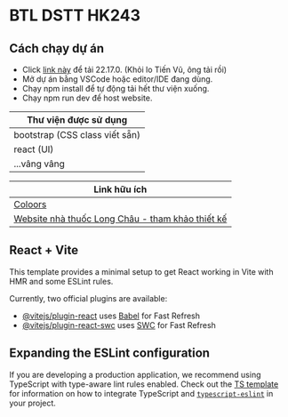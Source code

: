 # BTL DSTT HK243


## Cách chạy dự án

- Click [link này](https://nodejs.org/dist/v22.17.0/node-v22.17.0-x64.msi) để tải 22.17.0. (Khỏi lo Tiến Vũ, ông tải rồi)
- Mở dự án bằng VSCode hoặc editor/IDE đang dùng.
- Chạy npm install để tự động tải hết thư viện xuống.
- Chạy npm run dev để host website.

|Thư viện được sử dụng |
| ------------- |
| bootstrap (CSS class viết sẵn) |
| react (UI) |
| ...vâng vâng |


| Link hữu ích     | 
| ------------- |
| [Coloors](https://coolors.co/0d1b2a-1b263b-415a77-778da9-e0e1dd)  | 
| [Website nhà thuốc Long Châu - tham khảo thiết kế](https://nhathuoclongchau.com.vn/)  |

## React + Vite
This template provides a minimal setup to get React working in Vite with HMR and some ESLint rules.

Currently, two official plugins are available:

- [@vitejs/plugin-react](https://github.com/vitejs/vite-plugin-react/blob/main/packages/plugin-react) uses [Babel](https://babeljs.io/) for Fast Refresh
- [@vitejs/plugin-react-swc](https://github.com/vitejs/vite-plugin-react/blob/main/packages/plugin-react-swc) uses [SWC](https://swc.rs/) for Fast Refresh

## Expanding the ESLint configuration

If you are developing a production application, we recommend using TypeScript with type-aware lint rules enabled. Check out the [TS template](https://github.com/vitejs/vite/tree/main/packages/create-vite/template-react-ts) for information on how to integrate TypeScript and [`typescript-eslint`](https://typescript-eslint.io) in your project.

